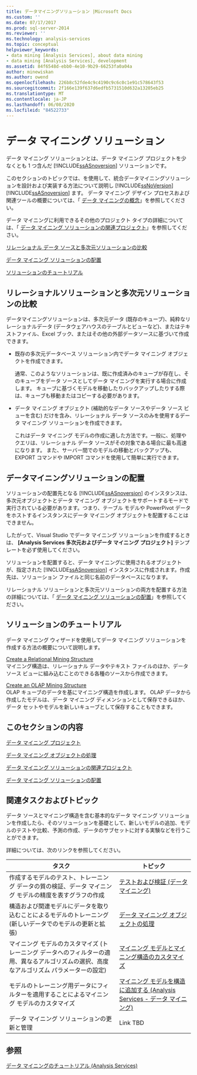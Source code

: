 ```yaml
---
title: データマイニングソリューション |Microsoft Docs
ms.custom: ''
ms.date: 07/17/2017
ms.prod: sql-server-2014
ms.reviewer: ''
ms.technology: analysis-services
ms.topic: conceptual
helpviewer_keywords:
- data mining [Analysis Services], about data mining
- data mining [Analysis Services], development
ms.assetid: 84f6548d-ebb0-4e10-9b29-66253fa0a04a
author: minewiskan
ms.author: owend
ms.openlocfilehash: 226b8c52fde4c9c4190c9c6c0c1e91c578643f53
ms.sourcegitcommit: 2f166e139f637d6edfb5731510d632a13205eb25
ms.translationtype: MT
ms.contentlocale: ja-JP
ms.lasthandoff: 06/08/2020
ms.locfileid: "84522733"
---
```

# <a name="data-mining-solutions"></a>データ マイニング ソリューション
  データ マイニング ソリューションとは、データ マイニング プロジェクトを少なくとも 1 つ含んだ [!INCLUDE[ssASnoversion](../../includes/ssasnoversion-md.md)] ソリューションです。  
  
 このセクションのトピックでは、を使用して、統合データマイニングソリューションを設計および実装する方法について説明し [!INCLUDE[ssNoVersion](../../includes/ssnoversion-md.md)] [!INCLUDE[ssASnoversion](../../includes/ssasnoversion-md.md)] ます。 データ マイニング デザイン プロセスおよび関連ツールの概要については、「 [データ マイニングの概念](data-mining-concepts.md)」を参照してください。  
  
 データ マイニングに利用できるその他のプロジェクト タイプの詳細については、「 [データ マイニング ソリューションの関連プロジェクト](data-mining-solutions.md)」を参照してください。  
  
 [リレーショナル データ ソースと多次元ソリューションの比較](#bkmk_RelMD)  
  
 [データ マイニング ソリューションの配置](#bkmk_Deploy)  
  
 [ソリューションのチュートリアル](#bkmk_Walkthru)  
  
##  <a name="relational-vs-multidimensional-solutions"></a><a name="bkmk_RelMD"></a>リレーショナルソリューションと多次元ソリューションの比較  
 データマイニングソリューションは、多次元データ (既存のキューブ)、純粋なリレーショナルデータ (データウェアハウスのテーブルとビューなど)、またはテキストファイル、Excel ブック、またはその他の外部データソースに基づいて作成できます。  
  
-   既存の多次元データベース ソリューション内でデータ マイニング オブジェクトを作成できます。  
  
     通常、このようなソリューションは、既に作成済みのキューブが存在し、そのキューブをデータ ソースとしてデータ マイニングを実行する場合に作成します。 キューブに基づくモデルを移動したりバックアップしたりする際は、キューブも移動またはコピーする必要があります。  
  
-   データ マイニング オブジェクト (補助的なデータ ソースやデータ ソース ビューを含む) だけを含み、リレーショナル データ ソースのみを使用するデータ マイニング ソリューションを作成できます。  
  
     これはデータ マイニング モデルの作成に適した方法です。一般に、処理やクエリは、リレーショナル データ ソースがその対象である場合に最も高速になります。 また、サーバー間でのモデルの移動とバックアップも、EXPORT コマンドや IMPORT コマンドを使用して簡単に実行できます。  
  
##  <a name="deploying-data-mining-solutions"></a><a name="bkmk_Deploy"></a>データマイニングソリューションの配置  
 ソリューションの配置先となる [!INCLUDE[ssASnoversion](../../includes/ssasnoversion-md.md)] のインスタンスは、多次元オブジェクトとデータ マイニング オブジェクトをサポートするモードで実行されている必要があります。つまり、テーブル モデルや PowerPivot データをホストするインスタンスにデータ マイニング オブジェクトを配置することはできません。  
  
 したがって、Visual Studio でデータ マイニング ソリューションを作成するときは、 **[Analysis Services 多次元およびデータ マイニング プロジェクト]** テンプレートを必ず使用してください。  
  
 ソリューションを配置すると、データ マイニングに使用されるオブジェクトが、指定された [!INCLUDE[ssASnoversion](../../includes/ssasnoversion-md.md)] インスタンスに作成されます。作成先は、ソリューション ファイルと同じ名前のデータベースになります。  
  
 リレーショナル ソリューションと多次元ソリューションの両方を配置する方法の詳細については、「 [データ マイニング ソリューションの配置](deployment-of-data-mining-solutions.md)」を参照してください。  
  
##  <a name="solution-walkthrough"></a><a name="bkmk_Walkthru"></a>ソリューションのチュートリアル  
 データ マイニング ウィザードを使用してデータ マイニング ソリューションを作成する方法の概要について説明します。  
  
 [Create a Relational Mining Structure](create-a-relational-mining-structure.md)  
 マイニング構造は、リレーショナル データやテキスト ファイルのほか、データ ソース ビューに組み込むことのできる各種のソースから作成できます。  
  
 [Create an OLAP Mining Structure](create-an-olap-mining-structure.md)  
 OLAP キューブのデータを基にマイニング構造を作成します。 OLAP データから作成したモデルは、データ マイニング ディメンションとして保存できるほか、データ セットやモデルを新しいキューブとして保存することもできます。  
  
## <a name="in-this-section"></a>このセクションの内容  
 [データ マイニング プロジェクト](data-mining-projects.md)  
  
 [データ マイニング オブジェクトの処理](processing-data-mining-objects.md)  
  
 [データ マイニング ソリューションの関連プロジェクト](data-mining-solutions.md)  
  
 [データ マイニング ソリューションの配置](deployment-of-data-mining-solutions.md)  
  
## <a name="related-tasks-and-topics"></a>関連タスクおよびトピック  
 データ ソースとマイニング構造を含む基本的なデータ マイニング ソリューションを作成したら、そのソリューションを基礎として、新しいモデルの追加、モデルのテストや比較、予測の作成、データのサブセットに対する実験などを行うことができます。  
  
 詳細については、次のリンクを参照してください。  
  
|タスク|トピック|  
|-----------|------------|  
|作成するモデルのテスト、トレーニング データの質の検証、データ マイニング モデルの精度を表すグラフの作成|[テストおよび検証 &#40;データ マイニング&#41;](testing-and-validation-data-mining.md)|  
|構造および関連モデルにデータを取り込むことによるモデルのトレーニング (新しいデータでのモデルの更新と拡張)|[データ マイニング オブジェクトの処理](processing-data-mining-objects.md)|  
|マイニング モデルのカスタマイズ (トレーニング データへのフィルターの適用、異なるアルゴリズムの選択、高度なアルゴリズム パラメーターの設定)|[マイニング モデルとマイニング構造のカスタマイズ](customize-mining-models-and-structure.md)|  
|モデルのトレーニング用データにフィルターを適用することによるマイニング モデルのカスタマイズ|[マイニング モデルを構造に追加する &#40;Analysis Services - データ マイニング&#41;](add-mining-models-to-a-structure-analysis-services-data-mining.md)|  
|データ マイニング ソリューションの更新と管理|Link TBD|  
  
## <a name="see-also"></a>参照  
 [データ マイニングのチュートリアル &#40;Analysis Services&#41;](../data-mining-tutorials-analysis-services.md)  
  
  

